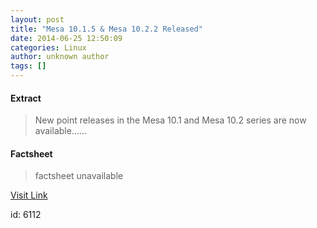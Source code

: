 ```yaml
---
layout: post
title: "Mesa 10.1.5 & Mesa 10.2.2 Released"
date: 2014-06-25 12:50:09
categories: Linux
author: unknown author
tags: []
---
```



#### Extract
>New point releases in the Mesa 10.1 and Mesa 10.2 series are now available......

#### Factsheet
>factsheet unavailable

[Visit Link](http://www.phoronix.com/vr.php?view=MTcyOTY)

id:    6112

